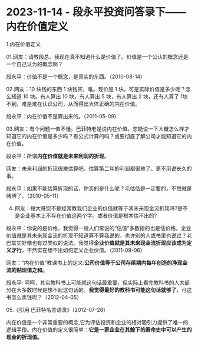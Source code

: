 # 2023-11-14 - 段永平投资问答录下——内在价值定义

1.内在价值定义

01.网友：请教段总。我现在真不知道什么是价值了。价值是一个公认的概念还是一个自己认为的概念啊？

段永平：价值不是一个概念，是真实的东西。（2010-08-14）

02.网友：10 块钱的东西 1 块钱买，难。现价是 1 块，可是实际价值是多少呢？怎么知道 10 块。有人算出 10 块，有人算出 5 块，有人算出 2 块，还有人算了 1块不到。难是难在认识公司，从而得出大体正确的内在价值。

段永平：内在价值不是算出来的。（2011-05-09）

03.网友：有个问题一值不懂。巴菲特老是说内在价值。您能说一下大概怎么样才知道它的内在价值是多少吗？有公式计算的吗？或要彻底了解公司才能知道它的内在价值。

段永平：所谓**内在价值就是未来利润的折现**。

网友：未来利润的折现很难估算吧。估算第二年的利润都很难了。更不用说长久的事。

段永平：如果不能估算折现的话，你买的是什么呢？毛估估是一定要的，不然就是赌博了。（2010-05-11）

04. 网友：段大哥您不是经常教我们企业的价值就等于其未来现金流折现吗?是不是企业基本上不存在价值这两个字。或者价值是根本估不出的?

段永平：你说的是价格，我觉得一般人们常说的“估值”多数指的也是估价格。企业价值就是其未来现金流的折现不知道算不算我说的，也许别的人或书里也说过？老巴其实好像也有过类似的说法。我觉得**企业价值就是其未来现金流折现应该成为定义才行**，不然实在想不出如何定义企业价值。（2011-09-06）

网友：“内在价值”教课书上的定义:**公司价值等于公司存续期内每年创造的净现金流的贴现值之和。**

段永平: 呵呵，其实教科书上可能就这句话最重要，但实际上看完教科书的人大部分在大多数时候是想不起这句话的。**我觉得最好的教科书可能这句话就够了**，可这书怎么卖钱呢？（2012-04-05）

05.《引用 巴菲特名言语录》（2012-07-28）

内在价值是一个非常重要的概念,它为评估投资和企业的相对吸引力提供了唯一的逻辑手段。内在价值的定义很简单：**它是一家企业在其餘下的寿命史中可以产生的现金的折现值。**